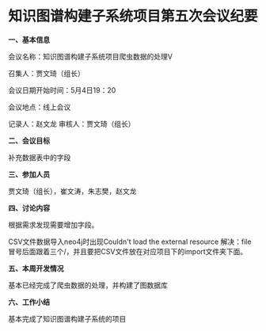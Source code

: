 # 知识图谱构建子系统项目第五次会议纪要

**一、基本信息**

会议名称：知识图谱构建子系统项目爬虫数据的处理Ⅴ

召集人：贾文琦（组长）

会议日期开始时间：5月4日19：20     

会议地点：线上会议

记录人：赵文龙    审核人：贾文琦（组长）

**二、会议目标**

补充数据表中的字段

**三、参加人员**

贾文琦（组长），崔文涛，朱志樊，赵文龙

**四、讨论内容**

根据需求发现需要增加字段。

CSV文件数据导入neo4j时出现Couldn't load the external resource 解决：file冒号后面跟着三个/，并且要把CSV文件放在对应项目下的import文件夹下面。

**五、本周开发情况**

基本已经完成了爬虫数据的处理，并构建了图数据库

**六、工作小结**

基本完成了知识图谱构建子系统的项目